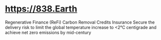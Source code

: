 # https://838.Earth

Regenerative Finance (ReFi)
Carbon Removal Credits Insurance
Secure the delivery risk to limit the global temperature increase to <2°C centigrade and achieve net zero emissions by mid-century
